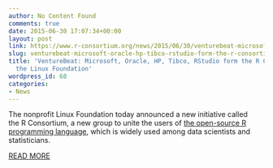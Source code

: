 ```yaml
---
author: No Content Found
comments: true
date: 2015-06-30 17:07:34+00:00
layout: post
link: https://www.r-consortium.org/news/2015/06/30/venturebeat-microsoft-oracle-hp-tibco-rstudio-form-the-r-consortium-under-the-linux-foundation
slug: venturebeat-microsoft-oracle-hp-tibco-rstudio-form-the-r-consortium-under-the-linux-foundation
title: 'VentureBeat: Microsoft, Oracle, HP, Tibco, RStudio form the R Consortium under
  the Linux Foundation'
wordpress_id: 68
categories:
- News
---
```


The nonprofit Linux Foundation today announced a new initiative called the R Consortium, a new group to unite the users of [the open-source R programming language](http://www.r-project.org/), which is widely used among data scientists and statisticians.

[READ MORE](http://venturebeat.com/2015/06/30/microsoft-oracle-hp-tibco-rstudio-form-the-r-consortium-under-the-linux-foundation/)
